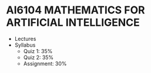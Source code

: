 # AI6104 MATHEMATICS  FOR ARTIFICIAL INTELLIGENCE

- Lectures
- Syllabus
  - Quiz 1: 35%
  - Quiz 2: 35%
  - Assignment: 30%

